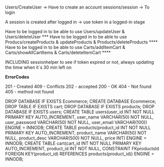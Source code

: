 Users/CreateUser -> Have to create an account
sessions/session -> To login 

A session is created after logged in -> use token in a logged-in stage

Have to be logged in to be able to use Users/updateUser & Users/deleteUser ***
Have to be logged in to be able to use Producs/createProducts & updateProducts & Products/deleteProducts ****
Have to be logged in to be able to use Carts/addItemCart & Carts/showAllCartItems & Carts/deleteItemCart ****


INCLUDING sessionhelper to see if token expired or not, always updating the timw when it´s 30 min left on 

******ErrorCodes******

201 - Created
409 - Conflicts
202 - accepted
200 -  OK
404 - Not found
405 - method not found



DROP DATABASE IF EXISTS Ecommerce; CREATE DATABASE Ecommerce; DROP TABLE IF EXISTS cart; DROP DATABASE IF EXISTS products; DROP DATABASE IF EXISTS users; CREATE TABLE users(user_id INT NOT NULL PRIMARY KEY AUTO_INCREMENT, user_name VARCHAR(50) NOT NULL, user_password VARCHAR(50) NOT NULL, user_email VARCHAR(100)) ENGINE = INNODB; CREATE TABLE products(product_id INT NOT NULL PRIMARY KEY AUTO_INCREMENT, product_name VARCHAR(50) NOT NULL, product_desc VARCHAR(500) NOT NULL, price INT) ENGINE = INNODB; CREATE TABLE cart(cart_id INT NOT NULL PRIMARY KEY AUTO_INCREMENT, product_id INT NOT NULL, CONSTRAINT FKproductsId FOREIGN KEY(product_id) REFERENCES products(product_id)) ENGINE = INNODB;











